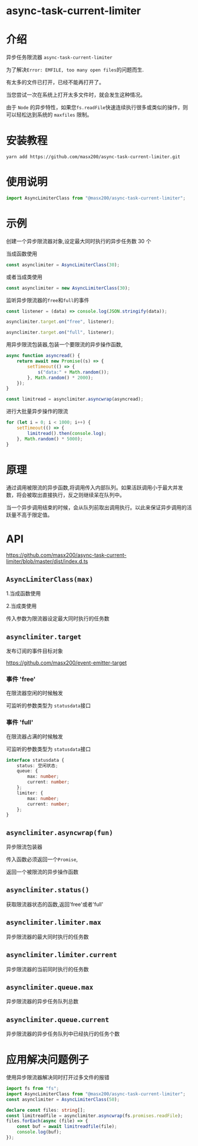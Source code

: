 # async-task-current-limiter

# 介绍

异步任务限流器 `async-task-current-limiter`

为了解决`Error: EMFILE, too many open files`的问题而生.

有太多的文件已打开，已经不能再打开了。

当您尝试一次在系统上打开太多文件时，就会发生这种情况。

由于 `Node` 的异步特性，如果您`fs.readFile`快速连续执行很多或类似的操作，则可以轻松达到系统的 `maxfiles` 限制。

# 安装教程

```shell
yarn add https://github.com/masx200/async-task-current-limiter.git
```

# 使用说明

```js
import AsyncLimiterClass from "@masx200/async-task-current-limiter";
```

# 示例

创建一个异步限流器对象,设定最大同时执行的异步任务数 30 个

当成函数使用

```js
const asynclimiter = AsyncLimiterClass(30);
```

或者当成类使用

```js
const asynclimiter = new AsyncLimiterClass(30);
```

监听异步限流器的`free`和`full`的事件

```js
const listener = (data) => console.log(JSON.stringify(data));

asynclimiter.target.on("free", listener);

asynclimiter.target.on("full", listener);
```

用异步限流包装器,包装一个要限流的异步操作函数,

```js
async function asyncread() {
    return await new Promise((s) => {
        setTimeout(() => {
            s("data:" + Math.random());
        }, Math.random() * 2000);
    });
}

const limitread = asynclimiter.asyncwrap(asyncread);
```

进行大批量异步操作的限流

```js
for (let i = 0; i < 1000; i++) {
    setTimeout(() => {
        limitread().then(console.log);
    }, Math.random() * 5000);
}
```

# 原理

通过调用被限流的异步函数,将调用传入内部队列。如果活跃调用小于最大并发数，将会被取出直接执行，反之则继续呆在队列中。

当一个异步调用结束的时候，会从队列前取出调用执行。以此来保证异步调用的活跃量不高于限定值。

# API

https://github.com/masx200/async-task-current-limiter/blob/master/dist/index.d.ts

## `AsyncLimiterClass(max)`

1.当成函数使用

2.当成类使用

传入参数为限流器设定最大同时执行的任务数

## `asynclimiter.target`

发布订阅的事件目标对象

https://github.com/masx200/event-emitter-target

### 事件 'free'

在限流器空闲的时候触发

可监听的参数类型为 `statusdata`接口

### 事件 'full'

在限流器占满的时候触发

可监听的参数类型为 `statusdata`接口

```ts
interface statusdata {
    status: 空闲状态;
    queue: {
        max: number;
        current: number;
    };
    limiter: {
        max: number;
        current: number;
    };
}
```

## `asynclimiter.asyncwrap(fun)`

异步限流包装器

传入函数必须返回一个`Promise`,

返回一个被限流的异步操作函数

## `asynclimiter.status()`

获取限流器状态的函数,返回'free'或者'full'

## `asynclimiter.limiter.max`

异步限流器的最大同时执行的任务数

## `asynclimiter.limiter.current`

异步限流器的当前同时执行的任务数

## `asynclimiter.queue.max`

异步限流器的异步任务队列总数

## `asynclimiter.queue.current`

异步限流器的异步任务队列中已经执行的任务个数

# 应用解决问题例子

使用异步限流器解决同时打开过多文件的报错

```ts
import fs from "fs";
import AsyncLimiterClass from "@masx200/async-task-current-limiter";
const asynclimiter = AsyncLimiterClass(50);

declare const files: string[];
const limitreadfile = asynclimiter.asyncwrap(fs.promises.readFile);
files.forEach(async (file) => {
    const buf = await limitreadfile(file);
    console.log(buf);
});
```
